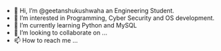 - 👋 Hi, I’m @geetanshukushwaha an Engineering Student.
- 👀 I’m interested in Programming, Cyber Security and OS development.
- 🌱 I’m currently learning Python and MySQL
- 💞️ I’m looking to collaborate on ...
- 📫 How to reach me ...

<!---
geetanshukushwaha/geetanshukushwaha is a ✨ special ✨ repository because its `README.md` (this file) appears on your GitHub profile.
You can click the Preview link to take a look at your changes.
--->
